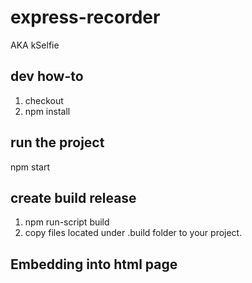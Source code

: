 # express-recorder
AKA kSelfie


## dev how-to
1. checkout
2. npm install

## run the project
npm start

## create build release
1. npm run-script build
2. copy files located under .build folder to your project.

## Embedding into html page
<script type="text/props">{
    list of props for expressRecorder components in form of 'prop': 'value',...
}</script></br><script async src="path to bundle.js"></script>
